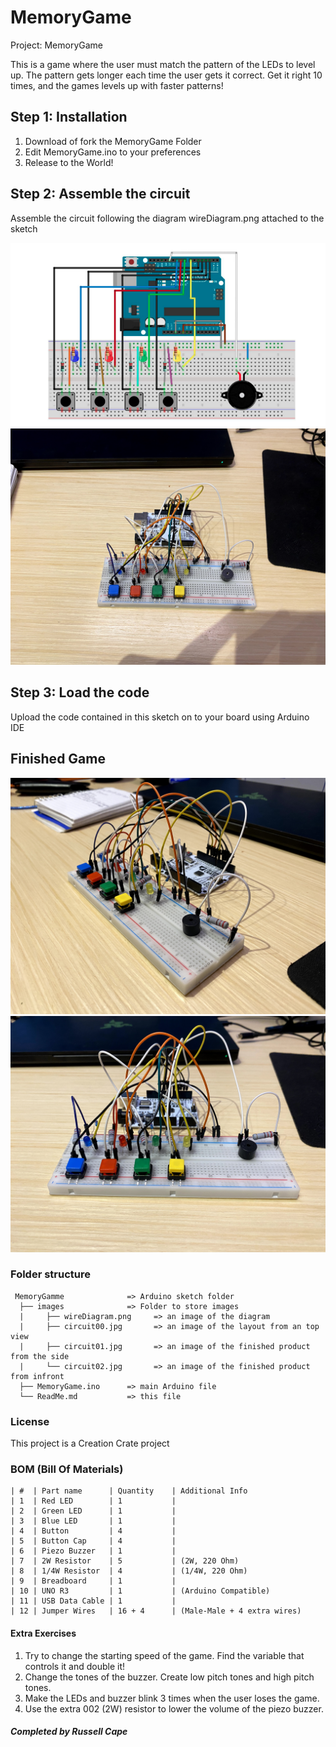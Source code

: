 # MemoryGame

Project: MemoryGame

This is a game where the user must match the pattern of the LEDs to level up. 
The pattern gets longer each time the user gets it correct. 
Get it right 10 times, and the games levels up with faster patterns!

## Step 1: Installation

1. Download of fork the MemoryGame Folder
2. Edit MemoryGame.ino to your preferences
3. Release to the World!

## Step 2: Assemble the circuit

Assemble the circuit following the diagram wireDiagram.png attached to the sketch

![Wire diagram](/images/wireDiagram.png)
![Circuit overview](/images/circuit00.jpg)

## Step 3: Load the code

Upload the code contained in this sketch on to your board using Arduino IDE

## Finished Game

![Circuit side view](/images/circuit01.jpg)
![Circuit front view](/images/circuit02.jpg)

### Folder structure

```
 MemoryGamme              => Arduino sketch folder
  ├── images              => Folder to store images
  |     ├── wireDiagram.png     => an image of the diagram
  |     ├── circuit00.jpg       => an image of the layout from an top view
  |     ├── circuit01.jpg       => an image of the finished product from the side
  |     └── circuit02.jpg       => an image of the finished product from infront
  ├── MemoryGame.ino      => main Arduino file
  └── ReadMe.md           => this file
```

### License

This project is a Creation Crate project

### BOM (Bill Of Materials)

```
| #  | Part name      | Quantity    | Additional Info
| 1  | Red LED        | 1           |
| 2  | Green LED      | 1           |
| 3  | Blue LED       | 1           |
| 4  | Button         | 4           |
| 5  | Button Cap     | 4           |
| 6  | Piezo Buzzer   | 1           |
| 7  | 2W Resistor    | 5           | (2W, 220 Ohm)
| 8  | 1/4W Resistor  | 4           | (1/4W, 220 Ohm)
| 9  | Breadboard     | 1           |
| 10 | UNO R3         | 1           | (Arduino Compatible)
| 11 | USB Data Cable | 1           |
| 12 | Jumper Wires   | 16 + 4      | (Male-Male + 4 extra wires)
```

#### Extra Exercises

1. Try to change the starting speed of the game. Find the variable that controls it and double it!
2. Change the tones of the buzzer. Create low pitch tones and high pitch tones.
3. Make the LEDs and buzzer blink 3 times when the user loses the game.
4. Use the extra 002 (2W) resistor to lower the volume of the piezo buzzer.


##### Completed by Russell Cape